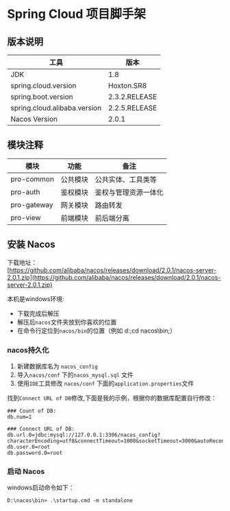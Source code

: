 # Spring Cloud 项目脚手架

## 版本说明

| 工具 | 版本 |
| ---- | ---- |
| JDK| 1.8 |
| spring.cloud.version | Hoxton.SR8 |
| spring.boot.version | 2.3.2.RELEASE |
| spring.cloud.alibaba.version | 2.2.5.RELEASE |
| Nacos Version | 2.0.1 |

## 模块注释  

| 模块 | 功能 |备注 |
| ---- | ---- |---- |
| pro-common  | 公共模块 |公共实体、工具类等|
| pro-auth  | 鉴权模块 |鉴权与管理资源一体化|
| pro-gateway  | 网关模块 |路由转发|
| pro-view  | 前端模块 |前后端分离|


## 安装 Nacos 

下载地址：  
[https://github.com/alibaba/nacos/releases/download/2.0.1/nacos-server-2.0.1.zip](https://github.com/alibaba/nacos/releases/download/2.0.1/nacos-server-2.0.1.zip)

本机是windows环境:  
- 下载完成后解压 
- 解压后`nacos`文件夹放到你喜欢的位置  
- 在命令行定位到`nacos/bin`的位置（例如 d:;cd nacos\bin;）

### nacos持久化  

1. 新建数据库名为 `nacos_config`  
2. 导入`nacos/conf` 下的`nacos_mysql.sql` 文件  
3. 使用`IDE`工具修改 `nacos/conf` 下面的`application.properties`文件  

找到`Connect URL of DB`修改,下面是我的示例，根据你的数据库配置自行修改：  

```properties
### Count of DB:
db.num=1

### Connect URL of DB:
db.url.0=jdbc:mysql://127.0.0.1:3306/nacos_config?characterEncoding=utf8&connectTimeout=1000&socketTimeout=3000&autoReconnect=true&useUnicode=true&useSSL=false&serverTimezone=UTC
db.user.0=root
db.password.0=root
```
### 启动 Nacos  

windows启动命令如下：  
```shell
D:\nacos\bin> .\startup.cmd -m standalone
```